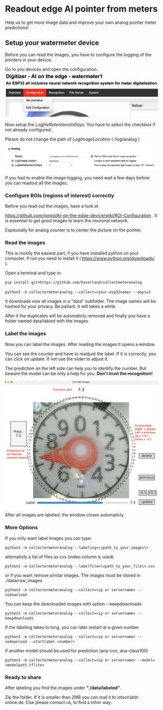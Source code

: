 # Readout edge AI pointer from meters

Help us to get more image data and improve your own analog pointer meter predictions!

## Setup your watermeter device

Before you can read the images, you have to configure the logging of the pointers in your device.

Go to you devices and open the configuration.
![Goto Configuration](images/Menu-Config.png)

Now setup the *LogfileRetentionsInDays*. You have to select the checkbox if not already configured.

Please do not change the path of *LogImageLocation* ( /log/analog )

![Setup LogfileRetentionInDays](images/Config-LogImages.png)

If you had to enable the image logging, you need wait a few days before you can readout all the images.

### Configure ROIs (regions of interest) correctly

Before you read out the images, have a look at

<https://github.com/jomjol/AI-on-the-edge-device/wiki/ROI-Configuration> . It is essential to get good images to learn the neuronal network.

Espessially for analog counter is to center the picture on the pointer.

### Read the images

This is mostly the easiest part, if you have installed python on your computer. If not you need to install it ( <https://www.python.org/downloads/> ).

Open a terminal and type in:

    pip install git+https://github.com/haverland/collectmeteranalog

    python3 -m collectermeteranalog --collect=<your-esp32name> --days=3

It downloads now all images in a "data" subfolder. The image names will be hashed for your privacy.
Be patiant. It will takes a while.

After it the duplicates will be automaticly removed and finally you have a folder named data/labled with the images.

### Label the images

Now you can label the images. After reading the images it opens a window.

You can see the counter and have to readjust the label. If it is correctly, you can click on update. If not use the slider to adjust it.

The prediction on the left side can help you to identify the number. But beware the model can be only a help for you. **Don't trust the recognition!**

<img src="images/Labeling3.png" width="600">

After all images are labeled, the window closes automaticly.

### More Options

If you only want label images you can type:

    python3 -m collectermeteranalog --labeling=\<path_to_your_images\>

alternativly a list of files as cvs (index-column is used)

    python3 -m collectermeteranalog --labelfile=\<path_to_your_file\>.csv

or if you want remove similar images. The images must be stored in ./data/raw_images

    python3 -m collectermeteranalog --collect=<ip or servername> --nodownload

You can keep the downloaded images with option --keepdownloads

    python3 -m collectermeteranalog --collect=<ip or servername> --keepdownloads

If the labeling takes to long, you can later restart at a given number

    python3 -m collectermeteranalog --collect=<ip or servername> --nodownload --startlabel <number>

If another model should be used for prediction (ana-con, ana-class100)

    python3 -m collectermeteranalog --collect=<ip or servername> --model=<modelpath.tflite>


### Ready to share

After labeling you find the images under **"./data/labeled"**.

Zip the folder. If it is smaller than 2MB you can mail it to iotson(at)t-online.de. Else please contact us, to find a other way.
